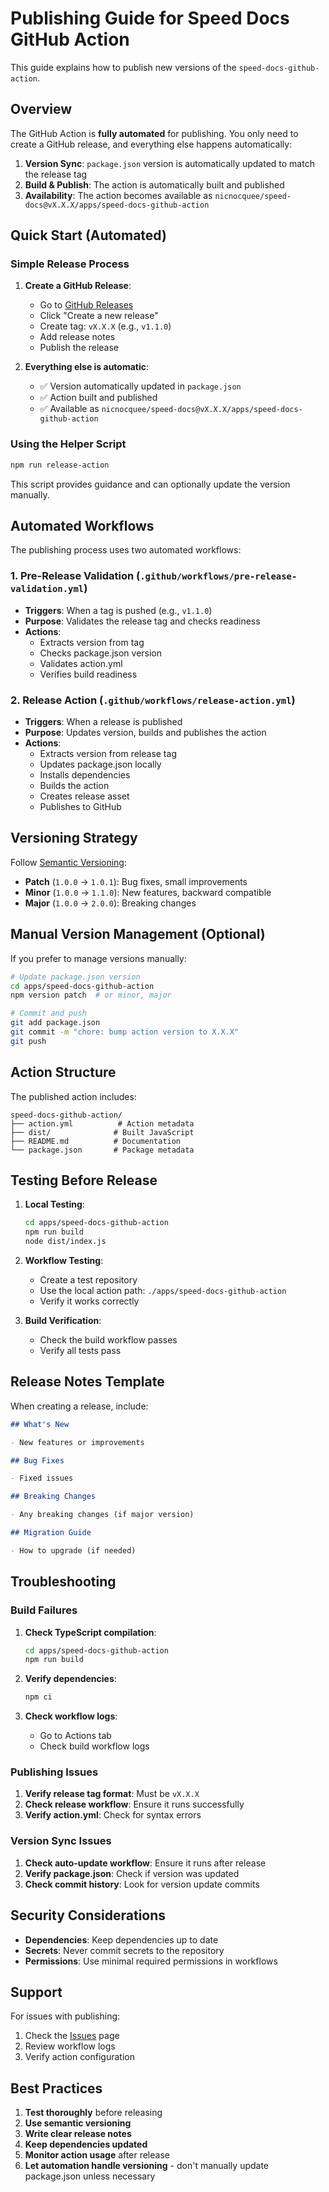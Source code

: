 # Publishing Guide for Speed Docs GitHub Action

This guide explains how to publish new versions of the `speed-docs-github-action`.

## Overview

The GitHub Action is **fully automated** for publishing. You only need to create a GitHub release, and everything else happens automatically:

1. **Version Sync**: `package.json` version is automatically updated to match the release tag
2. **Build & Publish**: The action is automatically built and published
3. **Availability**: The action becomes available as `nicnocquee/speed-docs@vX.X.X/apps/speed-docs-github-action`

## Quick Start (Automated)

### Simple Release Process

1. **Create a GitHub Release**:

   - Go to [GitHub Releases](https://github.com/nicnocquee/speed-docs/releases)
   - Click "Create a new release"
   - Create tag: `vX.X.X` (e.g., `v1.1.0`)
   - Add release notes
   - Publish the release

2. **Everything else is automatic**:
   - ✅ Version automatically updated in `package.json`
   - ✅ Action built and published
   - ✅ Available as `nicnocquee/speed-docs@vX.X.X/apps/speed-docs-github-action`

### Using the Helper Script

```bash
npm run release-action
```

This script provides guidance and can optionally update the version manually.

## Automated Workflows

The publishing process uses two automated workflows:

### 1. Pre-Release Validation (`.github/workflows/pre-release-validation.yml`)

- **Triggers**: When a tag is pushed (e.g., `v1.1.0`)
- **Purpose**: Validates the release tag and checks readiness
- **Actions**:
  - Extracts version from tag
  - Checks package.json version
  - Validates action.yml
  - Verifies build readiness

### 2. Release Action (`.github/workflows/release-action.yml`)

- **Triggers**: When a release is published
- **Purpose**: Updates version, builds and publishes the action
- **Actions**:
  - Extracts version from release tag
  - Updates package.json locally
  - Installs dependencies
  - Builds the action
  - Creates release asset
  - Publishes to GitHub

## Versioning Strategy

Follow [Semantic Versioning](https://semver.org/):

- **Patch** (`1.0.0` → `1.0.1`): Bug fixes, small improvements
- **Minor** (`1.0.0` → `1.1.0`): New features, backward compatible
- **Major** (`1.0.0` → `2.0.0`): Breaking changes

## Manual Version Management (Optional)

If you prefer to manage versions manually:

```bash
# Update package.json version
cd apps/speed-docs-github-action
npm version patch  # or minor, major

# Commit and push
git add package.json
git commit -m "chore: bump action version to X.X.X"
git push
```

## Action Structure

The published action includes:

```
speed-docs-github-action/
├── action.yml          # Action metadata
├── dist/              # Built JavaScript
├── README.md          # Documentation
└── package.json       # Package metadata
```

## Testing Before Release

1. **Local Testing**:

   ```bash
   cd apps/speed-docs-github-action
   npm run build
   node dist/index.js
   ```

2. **Workflow Testing**:

   - Create a test repository
   - Use the local action path: `./apps/speed-docs-github-action`
   - Verify it works correctly

3. **Build Verification**:
   - Check the build workflow passes
   - Verify all tests pass

## Release Notes Template

When creating a release, include:

```markdown
## What's New

- New features or improvements

## Bug Fixes

- Fixed issues

## Breaking Changes

- Any breaking changes (if major version)

## Migration Guide

- How to upgrade (if needed)
```

## Troubleshooting

### Build Failures

1. **Check TypeScript compilation**:

   ```bash
   cd apps/speed-docs-github-action
   npm run build
   ```

2. **Verify dependencies**:

   ```bash
   npm ci
   ```

3. **Check workflow logs**:
   - Go to Actions tab
   - Check build workflow logs

### Publishing Issues

1. **Verify release tag format**: Must be `vX.X.X`
2. **Check release workflow**: Ensure it runs successfully
3. **Verify action.yml**: Check for syntax errors

### Version Sync Issues

1. **Check auto-update workflow**: Ensure it runs after release
2. **Verify package.json**: Check if version was updated
3. **Check commit history**: Look for version update commits

## Security Considerations

- **Dependencies**: Keep dependencies up to date
- **Secrets**: Never commit secrets to the repository
- **Permissions**: Use minimal required permissions in workflows

## Support

For issues with publishing:

1. Check the [Issues](https://github.com/nicnocquee/speed-docs/issues) page
2. Review workflow logs
3. Verify action configuration

## Best Practices

1. **Test thoroughly** before releasing
2. **Use semantic versioning**
3. **Write clear release notes**
4. **Keep dependencies updated**
5. **Monitor action usage** after release
6. **Let automation handle versioning** - don't manually update package.json unless necessary
